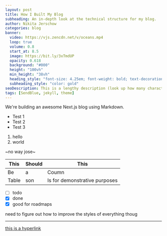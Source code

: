 ```yaml
---
layout: post
title: How I Built My Blog
subheading: An in-depth look at the technical structure for my blog.
author: Nikita Jerschow
categories: blog
banner:
  video: https://vjs.zencdn.net/v/oceans.mp4
  loop: true
  volume: 0.8
  start_at: 8.5
  image: https://bit.ly/3xTmdUP
  opacity: 0.618
  background: "#000"
  height: "100vh"
  min_height: "38vh"
  heading_style: "font-size: 4.25em; font-weight: bold; text-decoration: underline"
  subheading_style: "color: gold"
seoDescription: This is a lengthy description (look up how many characters is recommended for SEO descriptions) that will be as clickable as possible
tags: [SendBlue, jekyll, theme]
---
```


We're building an awesome Next.js blog using Markdown.

* Test 1
* Test 2
* Test 3

1. hello 
2. world

~no way jose~

| This | Should | This |
| --- | --- | --- |
| Be | a | Coumn |
| Table | son | Is for demonstrative purposes |

- [ ] todo
- [x] done
- [x] good for roadmaps

need to figure out how to improve the styles of everything thoug

-----

[this is a hyperlink](https://google.com)


